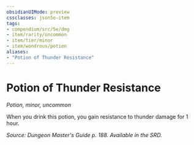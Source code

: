 ```yaml
---
obsidianUIMode: preview
cssclasses: json5e-item
tags:
- compendium/src/5e/dmg
- item/rarity/uncommon
- item/tier/minor
- item/wondrous/potion
aliases: 
- "Potion of Thunder Resistance"
---
```

# Potion of Thunder Resistance
*Potion, minor, uncommon*  


When you drink this potion, you gain resistance to thunder damage for 1 hour.

*Source: Dungeon Master's Guide p. 188. Available in the SRD.*